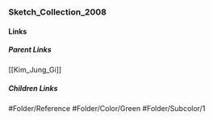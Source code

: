 ### Sketch_Collection_2008
#### Links
##### Parent Links
[[Kim_Jung_Gi]]
##### Children Links
#Folder/Reference
#Folder/Color/Green
#Folder/Subcolor/1
